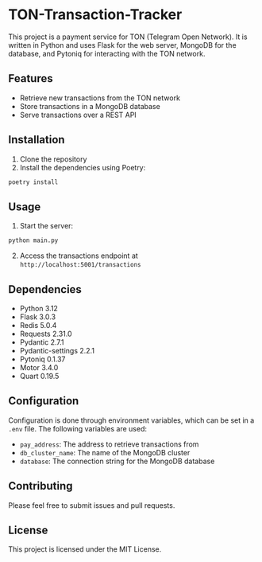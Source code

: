 # TON-Transaction-Tracker

This project is a payment service for TON (Telegram Open Network). It is written in Python and uses Flask for the web server, MongoDB for the database, and Pytoniq for interacting with the TON network.

## Features

- Retrieve new transactions from the TON network
- Store transactions in a MongoDB database
- Serve transactions over a REST API

## Installation

1. Clone the repository
2. Install the dependencies using Poetry:

```bash
poetry install
```

## Usage

1. Start the server:

```bash
python main.py
```

2. Access the transactions endpoint at `http://localhost:5001/transactions`

## Dependencies

- Python 3.12
- Flask 3.0.3
- Redis 5.0.4
- Requests 2.31.0
- Pydantic 2.7.1
- Pydantic-settings 2.2.1
- Pytoniq 0.1.37
- Motor 3.4.0
- Quart 0.19.5

## Configuration

Configuration is done through environment variables, which can be set in a `.env` file. The following variables are used:

- `pay_address`: The address to retrieve transactions from
- `db_cluster_name`: The name of the MongoDB cluster
- `database`: The connection string for the MongoDB database

## Contributing

Please feel free to submit issues and pull requests.

## License

This project is licensed under the MIT License.
